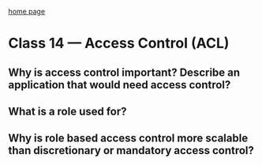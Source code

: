 [home page](https://henok-6411.github.io/reading-notes)

# Class 14 — Access Control (ACL)


Why is access control important? Describe an application that would need access control?
- 
What is a role used for?
- 
Why is role based access control more scalable than discretionary or mandatory access control?
- 
